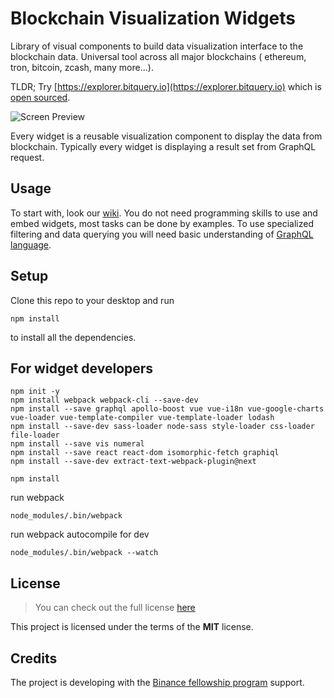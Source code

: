Blockchain Visualization Widgets
============

Library of visual components to build data visualization interface to the blockchain data.
Universal tool across all major blockchains ( ethereum, tron, bitcoin, zcash, many more...).

TLDR; Try [https://explorer.bitquery.io](https://explorer.bitquery.io) which is 
[open sourced](https://github.com/bitquery/explorer).

![Screen Preview](https://raw.githubusercontent.com/bitquery/widgets/master/doc/files/screen2.png)



Every widget is a reusable visualization component to display the data from blockchain.
Typically every widget is displaying a result set from GraphQL request.

## Usage

To start with, look our [wiki](https://github.com/bitquery/widgets/wiki). You do not need programming skills
to use and embed widgets, most tasks can be done by examples. To use specialized filtering and data querying
you will need basic understanding of [GraphQL language](https://graphql.org/).

## Setup

Clone this repo to your desktop and run 

`npm install` 

to install all the dependencies.




For widget developers
-----------
```
npm init -y
npm install webpack webpack-cli --save-dev
npm install --save graphql apollo-boost vue vue-i18n vue-google-charts vue-loader vue-template-compiler vue-template-loader lodash
npm install --save-dev sass-loader node-sass style-loader css-loader file-loader
npm install --save vis numeral
npm install --save react react-dom isomorphic-fetch graphiql
npm install --save-dev extract-text-webpack-plugin@next
```

```
npm install
```

run webpack
```
node_modules/.bin/webpack
```


run webpack autocompile for dev
```
node_modules/.bin/webpack --watch
```


## License
>You can check out the full license [here](https://github.com/bitquery/widgets/blob/master/LICENSE)

This project is licensed under the terms of the **MIT** license.

## Credits

The project is developing with the [Binance fellowship program](https://binancex.dev/fellowship_fellows.html)  support.